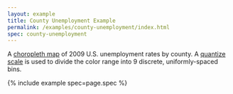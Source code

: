 ```yaml
---
layout: example
title: County Unemployment Example
permalink: /examples/county-unemployment/index.html
spec: county-unemployment
---
```


A [choropleth map](https://en.wikipedia.org/wiki/Choropleth_map) of 2009 U.S. unemployment rates by county. A [quantize scale](../../docs/scales/#quantize) is used to divide the color range into 9 discrete, uniformly-spaced bins.

{% include example spec=page.spec %}
